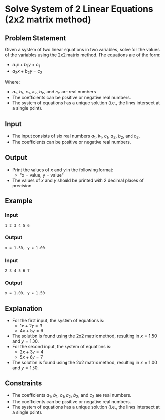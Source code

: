 # Solve System of 2 Linear Equations (2x2 matrix method)

## Problem Statement

Given a system of two linear equations in two variables, solve for the values of the variables using the 2x2 matrix method.
The equations are of the form:

- $a_1x + b_1y = c_1$
- $a_2x + b_2y = c_2$

Where:

- $a_1$, $b_1$, $c_1$, $a_2$, $b_2$, and $c_2$ are real numbers.
- The coefficients can be positive or negative real numbers.
- The system of equations has a unique solution (i.e., the lines intersect at a single point).

## Input

- The input consists of six real numbers $a_1$, $b_1$, $c_1$, $a_2$, $b_2$, and $c_2$.
- The coefficients can be positive or negative real numbers.

## Output

- Print the values of $x$ and $y$ in the following format:
  - "x = value, y = value"
- The values of $x$ and $y$ should be printed with 2 decimal places of precision.

## Example

### Input

```
1 2 3 4 5 6
```

### Output

```
x = 1.50, y = 1.00
```

### Input

```
2 3 4 5 6 7
```

### Output

```
x = 1.00, y = 1.50
```

## Explanation

- For the first input, the system of equations is:
  - $1x + 2y = 3$
  - $4x + 5y = 6$
- The solution is found using the 2x2 matrix method, resulting in $x = 1.50$ and $y = 1.00$.
- For the second input, the system of equations is:
  - $2x + 3y = 4$
  - $5x + 6y = 7$
- The solution is found using the 2x2 matrix method, resulting in $x = 1.00$ and $y = 1.50$.

## Constraints

- The coefficients $a_1$, $b_1$, $c_1$, $a_2$, $b_2$, and $c_2$ are real numbers.
- The coefficients can be positive or negative real numbers.
- The system of equations has a unique solution (i.e., the lines intersect at a single point).
